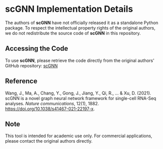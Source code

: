 # scGNN Implementation Details

The authors of **scGNN** have not officially released it as a standalone Python package.
To respect the intellectual property rights of the original authors, we do not redistribute the source code of **scGNN** in this repository. 

## Accessing the Code

To use **scGNN**, please retrieve the code directly from the original authors' GitHub repository: [scGNN](https://github.com/juexinwang/scGNN)

## Reference

Wang, J., Ma, A., Chang, Y., Gong, J., Jiang, Y., Qi, R., ... & Xu, D. (2021). scGNN is a novel graph neural network framework for single-cell RNA-Seq analyses. *Nature communications*, 12(1), 1882. https://doi.org/10.1038/s41467-021-22197-x.

## Note

This tool is intended for academic use only. For commercial applications, please contact the original authors directly.
